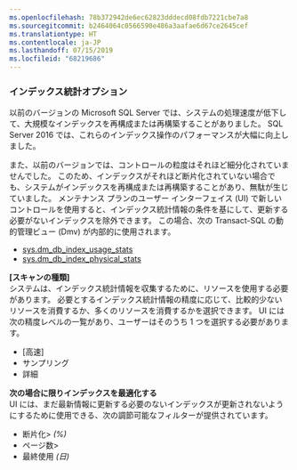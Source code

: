 ```yaml
---
ms.openlocfilehash: 78b372942de6ec62823dddecd08fdb7221cbe7a8
ms.sourcegitcommit: b2464064c0566590e486a3aafae6d67ce2645cef
ms.translationtype: HT
ms.contentlocale: ja-JP
ms.lasthandoff: 07/15/2019
ms.locfileid: "68219686"
---
```



### <a name="index-stats-options"></a>インデックス統計オプション

<!--
This includes/paragraph-content/ file was created when processing vsts sqlbuvsts01 2999014 (5589131).  genemi  2017-07-21

Initially used in:
- relational-databases/maintenance-plans/rebuild-index-task-maintenance-plan.md
- relational-databases/maintenance-plans/reorganize-index-task-maintenance-plan.md
-->


以前のバージョンの Microsoft SQL Server では、システムの処理速度が低下して、大規模なインデックスを再構成または再構築することがありました。 SQL Server 2016 では、これらのインデックス操作のパフォーマンスが大幅に向上しました。

また、以前のバージョンでは、コントロールの粒度はそれほど細分化されていませんでした。 このため、インデックスがそれほど断片化されていない場合でも、システムがインデックスを再構成または再構築することがあり、無駄が生じていました。 メンテナンス プランのユーザー インターフェイス (UI) で新しいコントロールを使用すると、インデックス統計情報の条件を基にして、更新する必要がないインデックスを除外できます。 この場合、次の Transact-SQL の動的管理ビュー (Dmv) が内部的に使用されます。


- [sys.dm_db_index_usage_stats](../../relational-databases/system-dynamic-management-views/sys-dm-db-index-usage-stats-transact-sql.md)
- [sys.dm_db_index_physical_stats](../../relational-databases/system-dynamic-management-views/sys-dm-db-index-physical-stats-transact-sql.md)


 **[スキャンの種類]**  
 システムは、インデックス統計情報を収集するために、リソースを使用する必要があります。 必要とするインデックス統計情報の精度に応じて、比較的少ないリソースを消費するか、多くのリソースを消費するかを選択できます。 UI には次の精度レベルの一覧があり、ユーザーはそのうち 1 つを選択する必要があります。


- [高速]
- サンプリング
- 詳細


 **次の場合に限りインデックスを最適化する**  
 UI には、まだ最新情報に更新する必要のないインデックスが更新されないようにするために使用できる、次の調節可能なフィルターが提供されています。


- 断片化&gt; *(%)*
- ページ数&gt;
- 最終使用 *(日)*

